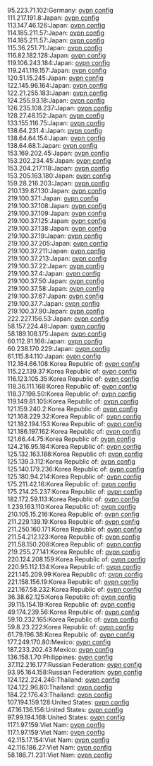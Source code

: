 95.223.71.102:Germany: [ovpn config](vpn/95_223_71_102.ovpn)  
111.217.191.8:Japan: [ovpn config](vpn/111_217_191_8.ovpn)  
113.147.46.126:Japan: [ovpn config](vpn/113_147_46_126.ovpn)  
114.185.211.57:Japan: [ovpn config](vpn/114_185_211_57.ovpn)  
114.185.211.57:Japan: [ovpn config](vpn/114_185_211_57.ovpn)  
115.36.251.71:Japan: [ovpn config](vpn/115_36_251_71.ovpn)  
116.82.182.128:Japan: [ovpn config](vpn/116_82_182_128.ovpn)  
119.106.243.184:Japan: [ovpn config](vpn/119_106_243_184.ovpn)  
119.241.119.157:Japan: [ovpn config](vpn/119_241_119_157.ovpn)  
120.51.15.245:Japan: [ovpn config](vpn/120_51_15_245.ovpn)  
122.145.96.164:Japan: [ovpn config](vpn/122_145_96_164.ovpn)  
122.21.255.183:Japan: [ovpn config](vpn/122_21_255_183.ovpn)  
124.255.93.18:Japan: [ovpn config](vpn/124_255_93_18.ovpn)  
126.235.108.237:Japan: [ovpn config](vpn/126_235_108_237.ovpn)  
128.27.48.152:Japan: [ovpn config](vpn/128_27_48_152.ovpn)  
133.155.116.75:Japan: [ovpn config](vpn/133_155_116_75.ovpn)  
138.64.231.4:Japan: [ovpn config](vpn/138_64_231_4.ovpn)  
138.64.64.154:Japan: [ovpn config](vpn/138_64_64_154.ovpn)  
138.64.68.1:Japan: [ovpn config](vpn/138_64_68_1.ovpn)  
153.169.202.45:Japan: [ovpn config](vpn/153_169_202_45.ovpn)  
153.202.234.45:Japan: [ovpn config](vpn/153_202_234_45.ovpn)  
153.204.217.118:Japan: [ovpn config](vpn/153_204_217_118.ovpn)  
153.205.163.180:Japan: [ovpn config](vpn/153_205_163_180.ovpn)  
159.28.216.203:Japan: [ovpn config](vpn/159_28_216_203.ovpn)  
210.139.87.130:Japan: [ovpn config](vpn/210_139_87_130.ovpn)  
219.100.37.1:Japan: [ovpn config](vpn/219_100_37_1.ovpn)  
219.100.37.108:Japan: [ovpn config](vpn/219_100_37_108.ovpn)  
219.100.37.109:Japan: [ovpn config](vpn/219_100_37_109.ovpn)  
219.100.37.125:Japan: [ovpn config](vpn/219_100_37_125.ovpn)  
219.100.37.138:Japan: [ovpn config](vpn/219_100_37_138.ovpn)  
219.100.37.19:Japan: [ovpn config](vpn/219_100_37_19.ovpn)  
219.100.37.205:Japan: [ovpn config](vpn/219_100_37_205.ovpn)  
219.100.37.211:Japan: [ovpn config](vpn/219_100_37_211.ovpn)  
219.100.37.213:Japan: [ovpn config](vpn/219_100_37_213.ovpn)  
219.100.37.22:Japan: [ovpn config](vpn/219_100_37_22.ovpn)  
219.100.37.4:Japan: [ovpn config](vpn/219_100_37_4.ovpn)  
219.100.37.50:Japan: [ovpn config](vpn/219_100_37_50.ovpn)  
219.100.37.58:Japan: [ovpn config](vpn/219_100_37_58.ovpn)  
219.100.37.67:Japan: [ovpn config](vpn/219_100_37_67.ovpn)  
219.100.37.7:Japan: [ovpn config](vpn/219_100_37_7.ovpn)  
219.100.37.90:Japan: [ovpn config](vpn/219_100_37_90.ovpn)  
222.227.156.53:Japan: [ovpn config](vpn/222_227_156_53.ovpn)  
58.157.224.48:Japan: [ovpn config](vpn/58_157_224_48.ovpn)  
58.189.108.175:Japan: [ovpn config](vpn/58_189_108_175.ovpn)  
60.112.91.166:Japan: [ovpn config](vpn/60_112_91_166.ovpn)  
60.238.170.229:Japan: [ovpn config](vpn/60_238_170_229.ovpn)  
61.115.84.110:Japan: [ovpn config](vpn/61_115_84_110.ovpn)  
112.184.66.108:Korea Republic of: [ovpn config](vpn/112_184_66_108.ovpn)  
115.22.139.37:Korea Republic of: [ovpn config](vpn/115_22_139_37.ovpn)  
116.123.105.35:Korea Republic of: [ovpn config](vpn/116_123_105_35.ovpn)  
118.36.111.168:Korea Republic of: [ovpn config](vpn/118_36_111_168.ovpn)  
118.37.198.50:Korea Republic of: [ovpn config](vpn/118_37_198_50.ovpn)  
119.149.81.105:Korea Republic of: [ovpn config](vpn/119_149_81_105.ovpn)  
121.159.240.2:Korea Republic of: [ovpn config](vpn/121_159_240_2.ovpn)  
121.168.229.32:Korea Republic of: [ovpn config](vpn/121_168_229_32.ovpn)  
121.182.194.153:Korea Republic of: [ovpn config](vpn/121_182_194_153.ovpn)  
121.186.197.162:Korea Republic of: [ovpn config](vpn/121_186_197_162.ovpn)  
121.66.44.75:Korea Republic of: [ovpn config](vpn/121_66_44_75.ovpn)  
124.216.95.184:Korea Republic of: [ovpn config](vpn/124_216_95_184.ovpn)  
125.132.163.188:Korea Republic of: [ovpn config](vpn/125_132_163_188.ovpn)  
125.139.3.112:Korea Republic of: [ovpn config](vpn/125_139_3_112.ovpn)  
125.140.179.236:Korea Republic of: [ovpn config](vpn/125_140_179_236.ovpn)  
125.180.94.214:Korea Republic of: [ovpn config](vpn/125_180_94_214.ovpn)  
175.211.42.16:Korea Republic of: [ovpn config](vpn/175_211_42_16.ovpn)  
175.214.25.237:Korea Republic of: [ovpn config](vpn/175_214_25_237.ovpn)  
182.172.59.113:Korea Republic of: [ovpn config](vpn/182_172_59_113.ovpn)  
1.239.163.110:Korea Republic of: [ovpn config](vpn/1_239_163_110.ovpn)  
210.105.15.216:Korea Republic of: [ovpn config](vpn/210_105_15_216.ovpn)  
211.229.139.19:Korea Republic of: [ovpn config](vpn/211_229_139_19.ovpn)  
211.250.160.171:Korea Republic of: [ovpn config](vpn/211_250_160_171.ovpn)  
211.54.212.123:Korea Republic of: [ovpn config](vpn/211_54_212_123.ovpn)  
211.58.150.208:Korea Republic of: [ovpn config](vpn/211_58_150_208.ovpn)  
219.255.27.141:Korea Republic of: [ovpn config](vpn/219_255_27_141.ovpn)  
220.124.208.159:Korea Republic of: [ovpn config](vpn/220_124_208_159.ovpn)  
220.95.112.134:Korea Republic of: [ovpn config](vpn/220_95_112_134.ovpn)  
221.145.209.99:Korea Republic of: [ovpn config](vpn/221_145_209_99.ovpn)  
221.158.156.19:Korea Republic of: [ovpn config](vpn/221_158_156_19.ovpn)  
221.167.58.232:Korea Republic of: [ovpn config](vpn/221_167_58_232.ovpn)  
36.38.62.125:Korea Republic of: [ovpn config](vpn/36_38_62_125.ovpn)  
39.115.154.19:Korea Republic of: [ovpn config](vpn/39_115_154_19.ovpn)  
49.174.239.56:Korea Republic of: [ovpn config](vpn/49_174_239_56.ovpn)  
59.10.232.165:Korea Republic of: [ovpn config](vpn/59_10_232_165.ovpn)  
59.8.23.222:Korea Republic of: [ovpn config](vpn/59_8_23_222.ovpn)  
61.79.196.38:Korea Republic of: [ovpn config](vpn/61_79_196_38.ovpn)  
177.249.170.80:Mexico: [ovpn config](vpn/177_249_170_80.ovpn)  
187.233.202.43:Mexico: [ovpn config](vpn/187_233_202_43.ovpn)  
136.158.1.70:Philippines: [ovpn config](vpn/136_158_1_70.ovpn)  
37.112.216.177:Russian Federation: [ovpn config](vpn/37_112_216_177.ovpn)  
93.95.164.158:Russian Federation: [ovpn config](vpn/93_95_164_158.ovpn)  
124.122.224.246:Thailand: [ovpn config](vpn/124_122_224_246.ovpn)  
124.122.96.80:Thailand: [ovpn config](vpn/124_122_96_80.ovpn)  
184.22.176.43:Thailand: [ovpn config](vpn/184_22_176_43.ovpn)  
107.194.159.128:United States: [ovpn config](vpn/107_194_159_128.ovpn)  
47.16.136.156:United States: [ovpn config](vpn/47_16_136_156.ovpn)  
97.99.194.168:United States: [ovpn config](vpn/97_99_194_168.ovpn)  
117.1.97.159:Viet Nam: [ovpn config](vpn/117_1_97_159.ovpn)  
117.1.97.159:Viet Nam: [ovpn config](vpn/117_1_97_159.ovpn)  
42.115.17.154:Viet Nam: [ovpn config](vpn/42_115_17_154.ovpn)  
42.116.186.27:Viet Nam: [ovpn config](vpn/42_116_186_27.ovpn)  
58.186.71.231:Viet Nam: [ovpn config](vpn/58_186_71_231.ovpn)  
